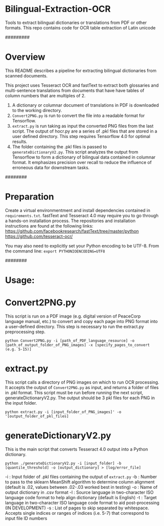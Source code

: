 # Bilingual-Extraction-OCR
Tools to extract bilingual dictionaries or translations from PDF or other formats.
This repo contains code for OCR table extraction of Latin unicode

#########

# Overview

This README describes a pipeline for extracting bilingual dictionaries from scanned documents.

This project uses Tesseract OCR and fastText to extract both glossaries and multi-sentence translations from documents that have have tables of column numbers that are multiples of 2.
1. A dictionary or columnar document of translations in PDF is downloaded to the working directory.
2. `Convert2PNG.py` is run to convert the file into a readable format for Tensorflow.
3. `extract.py` is run taking as input the converted PNG files from the last script. The output of hocr.py are a series of .pkl files that are stored in a user defined directory. This step requires Tensorflow 4.0 for optimal results.
4. The folder containing the .pkl files is passed to `generateDictionaryV2.py`. This script analyzes the output from Tensorflow to form a dictionary of bilingual data contained in columnar format. It emphasizes precision over recall to reduce the influence of erroneous data for downstream tasks.

########

# Preparation

Create a virtual environmentment and install dependencies contained in `requirements.txt`. fastText and Tesseract 4.0 may require you to go through a hands-on installation process. The repositories and installation instructions are found at the following links:
https://github.com/facebookresearch/fastText/tree/master/python
https://github.com/tesseract-ocr/

You may also need to explicitly set your Python encoding to be UTF-8. From the command line:
`export PYTHONIOENCODING=UTF8`

########

# Usage:

# Convert2PNG.py
This script is run on a PDF image (e.g. digital version of PeaceCorp language manual, etc.) to convert and copy each page into PNG format into a user-defined directory. This step is necessary to run the extract.py preprocessing step.

`python Convert2PNG.py -i [path_of_PDF_language_resource] -o [path_of_output_folder_of_PNG_images] -x [specify_pages_to_convert (e.g. 5-15)] `

# extract.py
This script calls a directory of PNG images on which to run OCR processing. It accepts the output of `Convert2PNG.py` as input, and returns a folder of files in .pkl format. This script must be run before running the next script, generateDictionaryV2.py. The output should be 3 pkl files for each PNG in the input folder.

`python extract.py -i [input_folder_of_PNG_images]' -o '[output_folder_of_pkl_files]`

# generateDictionaryV2.py
This is the main script that converts Tesseract 4.0 output into a Python dictionary.

`python ./generateDictionaryV2.py -i [input_folder] -b [quantile_threshold] -o [output_dictionary] > [log/error_file]`

-i : Input folder of .pkl files containing the output of `extract.py`
-b : Number to pass to the sklearn MeanShift algorithm to determine column alignment (default is .02, values between .02-.03 worked best in testing)
-o : Name of output dictionary in .csv format
-l : Source language in two-character ISO language code format to help align dictionary (default is English)
-t : Target language in two-character ISO language code format to aid post-processing (IN DEVELOPMENT)
-s : List of pages to skip separated by whitespace. Accepts single indices or ranges of indices (i.e. 5-7) that correspond to input file ID numbers
